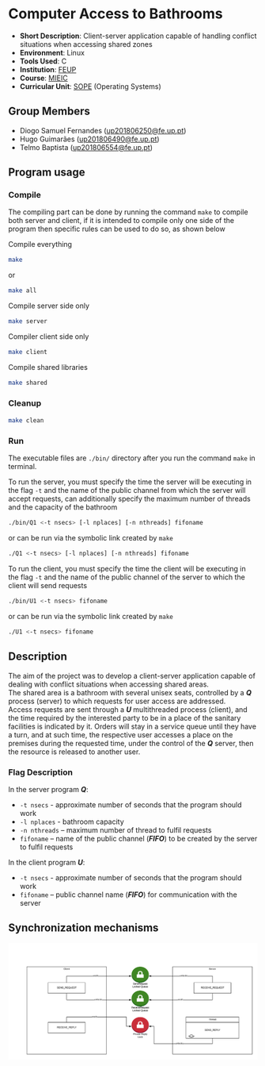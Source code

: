 # Computer Access to Bathrooms

- **Short Description**: Client-server application capable of handling conflict situations when accessing shared zones
- **Environment**: Linux
- **Tools Used**: C
- **Institution**: [FEUP](https://sigarra.up.pt/feup/en/web_page.Inicial)
- **Course**: [MIEIC](https://sigarra.up.pt/feup/en/cur_geral.cur_view?pv_curso_id=742&pv_ano_lectivo=2019)
- **Curricular Unit**: [SOPE](https://sigarra.up.pt/feup/en/ucurr_geral.ficha_uc_view?pv_ocorrencia_id=436440) (Operating Systems)

## Group Members
- Diogo Samuel Fernandes (up201806250@fe.up.pt)
- Hugo Guimarães (up201806490@fe.up.pt)
- Telmo Baptista (up201806554@fe.up.pt)

## Program usage

### Compile
The compiling part can be done by running the command `make` to compile both server and client, if it is intended to compile only one side of the program then specific rules can be used to do so, as shown below

Compile everything
```sh
make
```
or
```sh
make all
```

Compile server side only
```sh
make server
```

Compiler client side only
```sh
make client
```

Compile shared libraries
```sh
make shared
```

### Cleanup
```sh
make clean
```

### Run
The executable files are `./bin/` directory after you run the command `make` in terminal.

To run the server, you must specify the time the server will be executing in the flag `-t` and the name of the public channel from which the server will accept requests, can additionally specify the maximum number of threads and the capacity of the bathroom
```sh
./bin/Q1 <-t nsecs> [-l nplaces] [-n nthreads] fifoname
```
or can be run via the symbolic link created by `make`
```sh
./Q1 <-t nsecs> [-l nplaces] [-n nthreads] fifoname
```

To run the client, you must specify the time the client will be executing in the flag `-t` and the name of the public channel of the server to which the client will send requests
```sh
./bin/U1 <-t nsecs> fifoname
```
or can be run via the symbolic link created by `make`
```sh
./U1 <-t nsecs> fifoname
```

## Description
The aim of the project was to develop a client-server application capable of dealing with conflict situations when accessing shared areas.  
The shared area is a bathroom with several unisex seats, controlled by a ***Q*** process (server) to which requests for user access are addressed.  
Access requests are sent through a ***U*** multithreaded process (client), and the time required by the interested party to be in a place of the sanitary facilities is indicated by it. Orders will stay in a service queue until they have a turn, and at such time, the respective user accesses a place on the premises during the requested time, under the control of the ***Q*** server, then the resource is released to another user.

### Flag Description
In the server program ***Q***:
- `-t nsecs` - approximate number of seconds that the program should work
- `-l nplaces` - bathroom capacity
- `-n nthreads` – maximum number of thread to fulfil requests
- `fifoname` – name of the public channel (***FIFO***) to be created by the server to fulfil requests

In the client program ***U***:
- `-t nsecs` - approximate number of seconds that the program should work
- `fifoname` – public channel name (***FIFO***) for communication with the server

## Synchronization mechanisms

<img src="./images/sync_system.png" width="800px" align="center">

